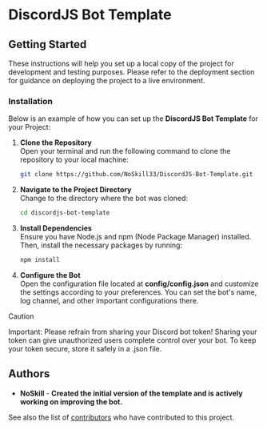 # DiscordJS Bot Template

## Getting Started
These instructions will help you set up a local copy of the project for development and testing purposes. Please refer to the deployment section for guidance on deploying the project to a live environment.

### Installation
Below is an example of how you can set up the **DiscordJS Bot Template** for your Project:

1. **Clone the Repository**  
   Open your terminal and run the following command to clone the repository to your local machine:
   ```bash
   git clone https://github.com/NoSkill33/DiscordJS-Bot-Template.git

2. **Navigate to the Project Directory**  
   Change to the directory where the bot was cloned:
   ```bash
   cd discordjs-bot-template

3. **Install Dependencies**  
   Ensure you have Node.js and npm (Node Package Manager) installed. Then, install the necessary packages by running:
   ```bash
   npm install

4. **Configure the Bot**  
   Open the configuration file located at **config/config.json** and customize the settings according to your preferences. You can set the bot's name, log channel, and other important configurations there.

> [!CAUTION]
> Important: Please refrain from sharing your Discord bot token! Sharing your token can give unauthorized users complete control over your bot. To keep your token secure, store it safely in a .json file.

## Authors
- **NoSkill** - **Created the initial version of the template and is actively working on improving the bot.**

See also the list of
[contributors](https://github.com/NoSkill33/DiscordJS-Bot-Template/contributors)
who have contributed to this project.
